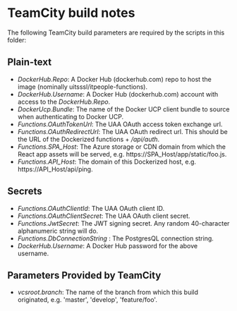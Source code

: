 # TeamCity build notes

The following TeamCity build parameters are required by the scripts in this folder:  

## Plain-text

* _DockerHub.Repo_: A Docker Hub (dockerhub.com) repo to host the image (nominally uitsssl/itpeople-functions).
* _DockerHub.Username_: A Docker Hub (dockerhub.com) account with access to the _DockerHub.Repo_.
* _DockerUcp.Bundle_: The name of the Docker UCP client bundle to source when authenticating to Docker UCP.
* _Functions.OAuthTokenUrl_: The UAA OAuth access token exchange url.
* _Functions.OAuthRedirectUrl_: The UAA OAuth redirect url. This should be the URL of the Dockerized functions + _/api/auth_.
* *Functions.SPA_Host*: The Azure storage or CDN domain from which the React app assets will be served, e.g. https://SPA_Host/app/static/foo.js.
* *Functions.API_Host*: The domain of this Dockerized host, e.g. https://API_Host/api/ping.

## Secrets

* _Functions.OAuthClientId_: The UAA OAuth client ID.
* _Functions.OAuthClientSecret_: The UAA OAuth client secret.
* _Functions.JwtSecret_: The JWT signing secret. Any random 40-character alphanumeric string will do.
* _Functions.DbConnectionString_ : The PostgresQL connection string.
* _DockerHub.Username_: A Docker Hub password for the above username.

## Parameters Provided by TeamCity

* _vcsroot.branch_: The name of the branch from which this build originated, e.g. 'master', 'develop', 'feature/foo'.